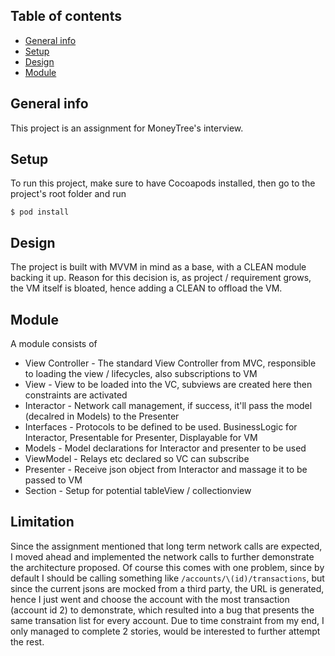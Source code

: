 ## Table of contents
* [General info](#general-info)
* [Setup](#setup)
* [Design](#design)
* [Module](#module)

## General info
This project is an assignment for MoneyTree's interview.

## Setup
To run this project, make sure to have Cocoapods installed, then go to the project's root folder and run

```
$ pod install
```

## Design
The project is built with MVVM in mind as a base, with a CLEAN module backing it up.
Reason for this decision is, as project / requirement grows, the VM itself is bloated, hence adding a CLEAN to offload the VM.

## Module
A module consists of
- View Controller - The standard View Controller from MVC, responsible to loading the view / lifecycles, also subscriptions to VM
- View - View to be loaded into the VC, subviews are created here then constraints are activated
- Interactor - Network call management, if success, it'll pass the model (decalred in Models) to the Presenter
- Interfaces - Protocols to be defined to be used. BusinessLogic for Interactor, Presentable for Presenter, Displayable for VM
- Models - Model declarations for Interactor and presenter to be used
- ViewModel - Relays etc declared so VC can subscribe
- Presenter - Receive json object from Interactor and massage it to be passed to VM
- Section - Setup for potential tableView / collectionview

## Limitation
Since the assignment mentioned that long term network calls are expected, I moved ahead and implemented the network calls to further demonstrate the architecture proposed. Of course this comes with one problem, since by default I should be calling something like `/accounts/\(id)/transactions`, but since the current jsons are mocked from a third party, the URL is generated, hence I just went and choose the account with the most transaction (account id 2) to demonstrate, which resulted into a bug that presents the same transation list for every account.
Due to time constraint from my end, I only managed to complete 2 stories, would be interested to further attempt the rest.